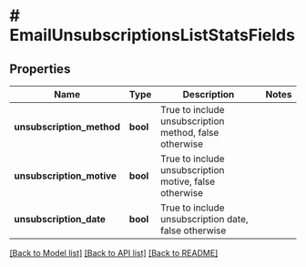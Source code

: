 # # EmailUnsubscriptionsListStatsFields

## Properties

Name | Type | Description | Notes
------------ | ------------- | ------------- | -------------
**unsubscription_method** | **bool** | True to include unsubscription method, false otherwise | 
**unsubscription_motive** | **bool** | True to include unsubscription motive, false otherwise | 
**unsubscription_date** | **bool** | True to include unsubscription date, false otherwise | 

[[Back to Model list]](../../README.md#documentation-for-models) [[Back to API list]](../../README.md#documentation-for-api-endpoints) [[Back to README]](../../README.md)


